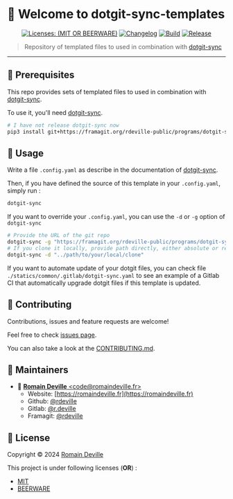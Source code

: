 <!-- markdownlint-disable MD043 MD033 MD013 -->
<!-- BEGIN DOTGIT-SYNC BLOCK MANAGED -->
# 👋 Welcome to dotgit-sync-templates

<center>

[![Licenses: (MIT OR BEERWARE)][license_badge]][license_url]
[![Changelog][changelog_badge]][changelog_badge_url]
[![Build][build_badge]][build_badge_url]
[![Release][release_badge]][release_badge_url]

</center>

[build_badge]: https://framagit.org/rdeville-public/programs/dotgit-sync-templates/badges/main/pipeline.svg
[build_badge_url]: https://framagit.org/rdeville-public/programs/dotgit-sync-templates/-/commits/main
[release_badge]: https://framagit.org/rdeville-public/programs/dotgit-sync-templates/-/badges/release.svg
[release_badge_url]: https://framagit.org/rdeville-public/programs/dotgit-sync-templates/-/releases/
[license_badge]: https://img.shields.io/badge/Licenses-MIT%20OR%20BEERWARE-blue
[license_url]: https://framagit.org/rdeville-public/programs/dotgit-sync-templates/blob/main/LICENSE
[changelog_badge]: https://img.shields.io/badge/Changelog-Python%20Semantic%20Release-yellow
[changelog_badge_url]: https://github.com/python-semantic-release/python-semantic-release

> Repository of templated files to used in combination with [dotgit-sync](https://framagit.org/rdeville-public/programs/dotgit-sync)

---
<!-- BEGIN DOTGIT-SYNC BLOCK EXCLUDED CUSTOM_README -->
## 📌 Prerequisites

This repo provides sets of templated files to used in combination with
[dotgit-sync](https://framagit.org/rdeville-public/programs/dotgit-sync).

To use it, you'll need [dotgit-sync](https://framagit.org/rdeville-public/programs/dotgit-sync).

```bash
# I have not release dotgit-sync now
pip3 install git+https://framagit.org/rdeville-public/programs/dotgit-sync
```

## 🚀 Usage

Write a file `.config.yaml` as describe in the documentation of
[dotgit-sync](https://framagit.org/rdeville-public/programs/dotgit-sync).

Then, if you have defined the source of this template in your `.config.yaml`,
simply run :

```bash
dotgit-sync
```

If you want to override your `.config.yaml`, you can use the `-d` or `-g`
option of `dotgit-sync`

```bash
# Provide the URL of the git repo
dotgit-sync -g "https://framagit.org/rdeville-public/programs/dotgit-sync-templates"
# If you clone it locally, provide path directly, either absolute or relative
dotgit-sync -d "../path/to/your/local/clone"
```

If you want to automate update of your dotgit files, you can check file
`./statics/common/.gitlab/dotgit-sync.yaml` to see an example of a Gitlab CI
that automatically upgrade dotgit files if this template is updated.

<!-- END DOTGIT-SYNC BLOCK EXCLUDED CUSTOM_README -->

## 🤝 Contributing

Contributions, issues and feature requests are welcome!

Feel free to check [issues page][issues_pages].

You can also take a look at the [CONTRIBUTING.md][contributing].

[issues_pages]: https://framagit.org/rdeville-public/programs/dotgit-sync-templates/-/issues
[contributing]: https://framagit.org/rdeville-public/programs/dotgit-sync-templates/blob/main/CONTRIBUTING.md

## 👤 Maintainers

* 📧 [**Romain Deville** \<code@romaindeville.fr\>](mailto:code@romaindeville.fr)
  * Website: [https://romaindeville.fr](https://romaindeville.fr)
  * Github: [@rdeville](https://github.com/rdeville)
  * Gitlab: [@r.deville](https://gitlab.com/r.deville)
  * Framagit: [@rdeville](https://framagit.org/rdeville)

## 📝 License

Copyright © 2024 [Romain Deville](code@romaindeville.fr)

This project is under following licenses (**OR**) :

* [MIT][main_license]
* [BEERWARE][beerware_license]

[main_license]: https://framagit.org/rdeville-public/programs/dotgit-sync-templates/blob/main/LICENSE
[beerware_license]: https://framagit.org/rdeville-public/programs/dotgit-sync-templates/blob/main/LICENSE.BEERWARE
<!-- END DOTGIT-SYNC BLOCK MANAGED -->
